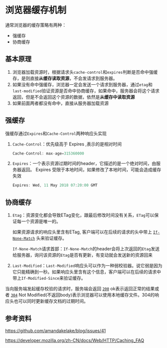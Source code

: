 # 浏览器缓存机制

通常浏览器的缓存策略有两种：

* 强缓存
* 协商缓存

## 基本原理

1. 浏览器加载资源时，根据请求头`cache-control`和`expires`判断是否命中强缓存，是则直接**从缓存读取资源**，不会发请求到服务器。
2. 如果没有命中强缓存，浏览器一定会发送一个请求到服务器，通过`etag`和`last-modified`验证资源是否命中协商缓存，如果命中，服务器会将这个请求返回，但是不会返回这个资源的数据，依然是**从缓存中读取资源**
3. 如果前面两者都没有命中，直接从服务器加载资源

## 强缓存

强缓存通过`Expires`和`Cache-Control`两种响应头实现

1. `Cache-Control`：优先级高于 Expires ,表示的是相对时间

   ```javascript
   Cache-Control: max-age=315360000
   ```

2. `Expires`：一个表示资源过期时间的header，它描述的是一个绝对时间，由服务器返回。
   Expires 受限于本地时间，如果修改了本地时间，可能会造成缓存失效

   ```javascript
   Expires: Wed, 11 May 2018 07:20:00 GMT
   ```


## 协商缓存

1. `Etag`：资源变化都会导致ETag变化，跟最后修改时间没有关系，`ETag`可以保证每一个资源是唯一的。

   如果资源请求的响应头里含有ETag, 客户端可以在后续的请求的头中带上 [`If-None-Match`](https://developer.mozilla.org/zh-CN/docs/Web/HTTP/Headers/If-None-Match) 头来验证缓存。

   `If-None-Match`请求首部：`If-None-Match`的header会将上次返回的`Etag`发送给服务器，询问该资源的`Etag`是否有更新，有变动就会发送新的资源回来

2. `Last-Modified`：`Last-Modified`响应头可以作为一种弱校验器。说它弱是因为它只能精确到一秒。如果响应头里含有这个信息，客户端可以在后续的请求中带上`If-Modified-Since`来验证缓存。

当向服务端发起缓存校验的请求时，服务端会返回 [`200`](https://developer.mozilla.org/zh-CN/docs/Web/HTTP/Status/200) ok表示返回正常的结果或者 [`304`](https://developer.mozilla.org/zh-CN/docs/Web/HTTP/Status/304) Not Modified(不返回body)表示浏览器可以使用本地缓存文件。304的响应头也可以同时更新缓存文档的过期时间。

## 参考资料

<https://github.com/amandakelake/blog/issues/41>

https://developer.mozilla.org/zh-CN/docs/Web/HTTP/Caching_FAQ